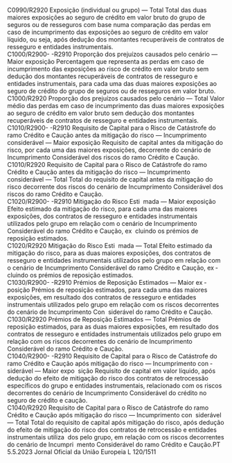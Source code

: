  
C0990/R2920  Exposição (individual ou 
grupo) — Total  Total das duas maiores exposições ao seguro de crédito em valor bruto do grupo 
de seguros ou de resseguros com base numa comparação das perdas em caso de 
incumprimento das exposições ao seguro de crédito em valor líquido, ou seja, 
após dedução dos montantes recuperáveis de contratos de resseguro e entidades 
instrumentais.  
C1000/R2900- 
-R2910  Proporção dos prejuízos 
causados pelo cenário — 
Maior exposição  Percentagem que representa as perdas em caso de incumprimento das exposições 
ao risco de crédito em valor bruto sem dedução dos montantes recuperáveis de 
contratos de resseguro e entidades instrumentais, para cada uma das duas maiores 
exposições ao seguro de crédito do grupo de seguros ou de resseguros em valor 
bruto.  
C1000/R2920  Proporção dos prejuízos 
causados pelo cenário — 
Total  Valor médio das perdas em caso de incumprimento das duas maiores exposições 
ao seguro de crédito em valor bruto sem dedução dos montantes recuperáveis de 
contratos de resseguro e entidades instrumentais.  
C1010/R2900- 
-R2910  Requisito de Capital para 
o Risco de Catástrofe do 
ramo Crédito e Caução 
antes da mitigação do 
risco — Incumprimento 
considerável — Maior 
exposição  Requisito de capital antes da mitigação do risco, por cada uma das maiores 
exposições, decorrente do cenário de Incumprimento Considerável dos riscos do 
ramo Crédito e Caução.  
C1010/R2920  Requisito de Capital para 
o Risco de Catástrofe do 
ramo Crédito e Caução 
antes da mitigação do 
risco — Incumprimento 
considerável — Total  Total do requisito de capital antes da mitigação do risco decorrente dos riscos do 
cenário de Incumprimento Considerável dos riscos do ramo Crédito e Caução.  
C1020/R2900- 
-R2910  Mitigação do Risco Esti ­
mada — Maior exposição  Efeito estimado da mitigação do risco, para cada uma das maiores exposições, dos 
contratos de resseguro e entidades instrumentais utilizados pelo grupo em relação 
com o cenário de Incumprimento Considerável do ramo Crédito e Caução, ex ­
cluindo os prémios de reposição estimados.  
C1020/R2920  Mitigação do Risco Esti ­
mada — Total  Efeito estimado da mitigação do risco, para as duas maiores exposições, dos 
contratos de resseguro e entidades instrumentais utilizados pelo grupo em relação 
com o cenário de Incumprimento Considerável do ramo Crédito e Caução, ex ­
cluindo os prémios de reposição estimados.  
C1030/R2900- 
-R2910  Prémios de Reposição 
Estimados — Maior ex ­
posição  Prémios de reposição estimados, para cada uma das maiores exposições, em 
resultado dos contratos de resseguro e entidades instrumentais utilizados pelo 
grupo em relação com os riscos decorrentes do cenário de Incumprimento Con ­
siderável do ramo Crédito e Caução.  
C1030/R2920  Prémios de Reposição 
Estimados — Total  Prémios de reposição estimados, para as duas maiores exposições, em resultado 
dos contratos de resseguro e entidades instrumentais utilizados pelo grupo em 
relação com os riscos decorrentes do cenário de Incumprimento Considerável do 
ramo Crédito e Caução.  
C1040/R2900- 
-R2910  Requisito de Capital para 
o Risco de Catástrofe do 
ramo Crédito e Caução 
após mitigação do risco 
— Incumprimento con ­
siderável — Maior expo ­
sição  Requisito de capital em valor líquido, após dedução do efeito de mitigação do 
risco dos contratos de retrocessão específicos do grupo e entidades instrumentais, 
relacionado com os riscos decorrentes do cenário de Incumprimento Considerável 
do crédito no seguro de crédito e caução.  
C1040/R2920  Requisito de Capital para 
o Risco de Catástrofe do 
ramo Crédito e Caução 
após mitigação do risco 
— Incumprimento con ­
siderável — Total  Total do requisito de capital após mitigação do risco, após dedução do efeito de 
mitigação do risco dos contratos de retrocessão e entidades instrumentais utiliza ­
dos pelo grupo, em relação com os riscos decorrentes do cenário de Incumpri ­
mento Considerável do ramo Crédito e Caução.PT  5.5.2023 Jornal Oficial da União Europeia L 120/1511